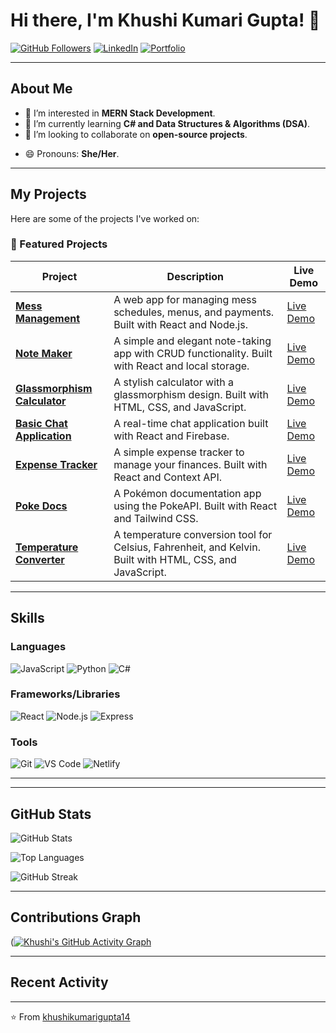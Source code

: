 # Hi there, I'm Khushi Kumari Gupta! 👋

<!--[![Visitors](https://visitor-badge.glitch.me/badge?page_id=khushikumarigupta14.khushikumarigupta14)](https://github.com/khushikumarigupta14)-->
[![GitHub Followers](https://img.shields.io/github/followers/khushikumarigupta14?label=Follow&style=social)](https://github.com/khushikumarigupta14)
[![LinkedIn](https://img.shields.io/badge/LinkedIn-Connect-blue)](https://www.linkedin.com/in/khushi-kumari)
[![Portfolio](https://img.shields.io/badge/Portfolio-Visit-green)](https://portfolio-khushicode.netlify.app/)
<!--[![Twitter](https://img.shields.io/badge/Twitter-Follow-blue)](https://twitter.com/YourTwitterHandle)-->

---

## About Me
- 👀 I’m interested in **MERN Stack Development**.
- 🌱 I’m currently learning **C# and Data Structures & Algorithms (DSA)**.
- 💞️ I’m looking to collaborate on **open-source projects**.
<!-- - 📫 How to reach me: **khushi.gupta@example.com** (replace with your email).-->
- 😄 Pronouns: **She/Her**.
<!--- ⚡ Fun fact: **I can solve a Rubik's cube in under 2 minutes!** -->

---

## My Projects
Here are some of the projects I've worked on:

### 🚀 Featured Projects

| Project | Description | Live Demo |
|---------|-------------|-----------|
| **[Mess Management](https://mess-management.netlify.app/)** | A web app for managing mess schedules, menus, and payments. Built with React and Node.js. | [Live Demo](https://mess-management.netlify.app/) |
| **[Note Maker](https://note-maker-khushicode.netlify.app/)** | A simple and elegant note-taking app with CRUD functionality. Built with React and local storage. | [Live Demo](https://note-maker-khushicode.netlify.app/) |
| **[Glassmorphism Calculator](https://glassmorphismcalculator-khushicode.netlify.app/)** | A stylish calculator with a glassmorphism design. Built with HTML, CSS, and JavaScript. | [Live Demo](https://glassmorphismcalculator-khushicode.netlify.app/) |
| **[Basic Chat Application](https://basicchatapplication-khushicode.netlify.app/)** | A real-time chat application built with React and Firebase. | [Live Demo](https://basicchatapplication-khushicode.netlify.app/) |
| **[Expense Tracker](https://expensetracker-khushicode.netlify.app/)** | A simple expense tracker to manage your finances. Built with React and Context API. | [Live Demo](https://expensetracker-khushicode.netlify.app/) |
| **[Poke Docs](https://poke-docs.netlify.app/)** | A Pokémon documentation app using the PokeAPI. Built with React and Tailwind CSS. | [Live Demo](https://poke-docs.netlify.app/) |
| **[Temperature Converter](https://temperatureconvertor-khushicode.netlify.app/)** | A temperature conversion tool for Celsius, Fahrenheit, and Kelvin. Built with HTML, CSS, and JavaScript. | [Live Demo](https://temperatureconvertor-khushicode.netlify.app/) |

---

## Skills
### Languages
![JavaScript](https://img.shields.io/badge/JavaScript-F7DF1E?style=for-the-badge&logo=javascript&logoColor=black)
![Python](https://img.shields.io/badge/Python-3776AB?style=for-the-badge&logo=python&logoColor=white)
![C#](https://img.shields.io/badge/C%23-239120?style=for-the-badge&logo=c-sharp&logoColor=white)

### Frameworks/Libraries
![React](https://img.shields.io/badge/React-61DAFB?style=for-the-badge&logo=react&logoColor=black)
![Node.js](https://img.shields.io/badge/Node.js-339933?style=for-the-badge&logo=node.js&logoColor=white)
![Express](https://img.shields.io/badge/Express-000000?style=for-the-badge&logo=express&logoColor=white)

### Tools
![Git](https://img.shields.io/badge/Git-F05032?style=for-the-badge&logo=git&logoColor=white)
![VS Code](https://img.shields.io/badge/VS_Code-007ACC?style=for-the-badge&logo=visual-studio-code&logoColor=white)
![Netlify](https://img.shields.io/badge/Netlify-00C7B7?style=for-the-badge&logo=netlify&logoColor=white)

---

<!--## How to Reach Me
- **Email**: [khushi.gupta@example.com](mailto:khushi.gupta@example.com)  
- **LinkedIn**: [Khushi Kumari Gupta](https://www.linkedin.com/in/your-linkedin-profile)  
- **Twitter**: [@YourTwitterHandle](https://twitter.com/YourTwitterHandle)  
- **Portfolio**: [https://portfolio-khushicode.netlify.app/](https://portfolio-khushicode.netlify.app/)  -->

---

## GitHub Stats
![GitHub Stats](https://github-readme-stats.vercel.app/api?username=khushikumarigupta14&show_icons=true&theme=radical)

![Top Languages](https://github-readme-stats.vercel.app/api/top-langs/?username=khushikumarigupta14&layout=compact&theme=radical)

![GitHub Streak](https://streak-stats.demolab.com?user=khushikumarigupta14&theme=radical)

---

## Contributions Graph
([![Khushi's GitHub Activity Graph](https://github-readme-activity-graph.vercel.app/graph?username=khushikumarigupta14&theme=dracula)](https://github.com/khushikumarigupta14/github-readme-activity-graph)

---

## Recent Activity
<!--START_SECTION:activity-->
<!--1. 🎉 Merged PR [#1](https://github.com/khushikumarigupta14/repo-name/pull/1) in [khushikumarigupta14/repo-name](https://github.com/khushikumarigupta14/repo-name)
2. 🚀 Pushed 3 commits to [khushikumarigupta14/repo-name](https://github.com/khushikumarigupta14/repo-name)
3. 💪 Opened issue [#2](https://github.com/khushikumarigupta14/repo-name/issues/2) in [khushikumarigupta14/repo-name](https://github.com/khushikumarigupta14/repo-name)-->
<!--END_SECTION:activity-->

---

⭐️ From [khushikumarigupta14](https://github.com/khushikumarigupta14)
